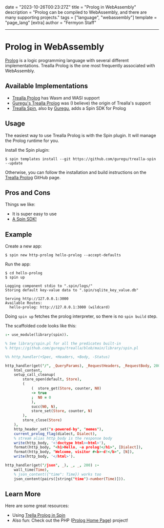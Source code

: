 date = "2023-10-26T00:23:27Z"
title = "Prolog in WebAssembly"
description = "Prolog can be compiled to WebAssembly, and there are many supporting projects."
tags = ["language", "webassembly"]
template = "page_lang"
[extra]
author = "Fermyon Staff"

---

# Prolog in WebAssembly

<!--
A sentence or two about the language. Make sure to say whether it is scripting, compiled, etc.

The idea here should be to help a newcomer understand that, for example, Rust is a compiled systems language
while Python is a general purpose scripting language.
-->

[Prolog](https://prolog.readthedocs.io/) is a logic programming language with several different implementations.
Trealla Prolog is the one most frequently associated with WebAssembly.

## Available Implementations

<!--
List official implementations first, and other implementations as well.

Make sure to link to the website or repository
-->

* [Trealla Prolog](https://github.com/trealla-prolog/trealla) has Wasm and WASI support
* [Guregu's Trealla Prolog](https://github.com/guregu/trealla) was (I believe) the origin of Trealla's support
* [Trealla Spin](https://github.com/guregu/trealla-spin), also by [Guregu](https://github.com/guregu), adds a Spin SDK for Prolog

## Usage

<!--
This section should just talk about how this project is to be used.

For example, TinyGo might show how to compile to WASI
-->

The easiest way to use Trealla Prolog is with the Spin plugin. It will manage the Prolog runtime for you.

Install the Spin plugin:

```console
$ spin templates install --git https://github.com/guregu/trealla-spin --update
```

Otherwise, you can follow the installation and build instructions on the [Trealla Prolog](https://github.com/trealla-prolog/trealla) GitHub page.

## Pros and Cons

<!-- List out some pros and cons of this language vs others WHEN IT COMES TO WASM 

For example, might point out that the Swift runtime requires large binaries or that
an unofficial implementation lags behind the core language's feature set. Or might
point out really good tooling or performance.

-->
Things we like:

- It is super easy to use
- [A Spin SDK!](https://github.com/guregu/trealla-spin)

## Example

 Create a new app:

```console
$ spin new http-prolog hello-prolog --accept-defaults
```

Run the app:

```
$ cd hello-prolog
$ spin up

Logging component stdio to ".spin/logs/"
Storing default key-value data to ".spin/sqlite_key_value.db"

Serving http://127.0.0.1:3000
Available Routes:
  hello-prolog: http://127.0.0.1:3000 (wildcard)
```

Doing `spin up` fetches the prolog interpreter, so there is no `spin build` step.

The scaffolded code looks like this:

```prolog
:- use_module(library(spin)).

% See library/spin.pl for all the predicates built-in
% https://github.com/guregu/trealla/blob/main/library/spin.pl

%% http_handler(+Spec, +Headers, +Body, -Status)

http_handler(get("/", _QueryParams), _RequestHeaders, _RequestBody, 200) :-
	html_content,
	setup_call_cleanup(
		store_open(default, Store),
		(
			(  store_get(Store, counter, N0)
			-> true
			;  N0 = 0
			),
			succ(N0, N),
			store_set(Store, counter, N)
		),
		store_close(Store)
	),
	http_header_set("x-powered-by", "memes"),
	current_prolog_flag(dialect, Dialect),
	% stream alias http_body is the response body
	write(http_body, '<!doctype html><html>'),
	format(http_body, "<h1>Hello, ~a prolog!</h1>", [Dialect]),
	format(http_body, "Welcome, visitor #<b>~d!</b>", [N]),
	write(http_body, '</html>').

http_handler(get("/json", _), _, _, 200) :-
	wall_time(Time),
	% json_content({"time": Time}) works too
	json_content(pairs([string("time")-number(Time)])).
```

## Learn More

Here are some great resources:

<!-- 
Bullet list to things like blogs, projects, etc.
-->
- Using [Trella Prolog in Spin](https://github.com/guregu/trealla-spin)
- Also fun: Check out the PHP ([Prolog Home Page](https://github.com/guregu/php)) project!
